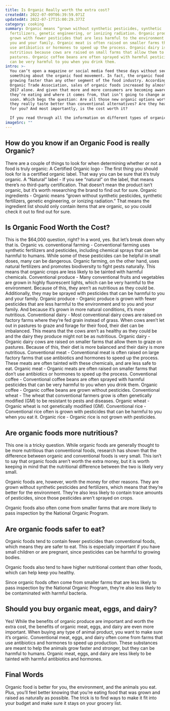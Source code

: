 ```yaml
---
title: Is Organic Really worth the extra cost?
createdAt: 2022-07-09T06:39:59.071Z
updatedAt: 2022-07-17T15:00:29.377Z
category: cooking
summary: Organic means “grown without synthetic pesticides, synthetic
  fertilizers, genetic engineering, or ionizing radiation. Organic produce is
  grown with fewer pesticides that are less harmful to the environment and to
  you and your family. Organic meat is often raised on smaller farms that don’t
  use antibiotics or hormones to speed up the process. Organic dairy is more
  nutritious because cows are raised on small farms that allow them to graze on
  pastures. Organic coffee beans are often sprayed with harmful pesticides that
  can be very harmful to you when you drink them.
intro: >-
  You can’t open a magazine or social media feed these days without seeing
  something about the organic food movement. In fact, the organic food market is
  growing faster than any other segment of the food industry. According to the
  Organic Trade Association, sales of organic foods increased by almost 10% in
  2017 alone. And given that more and more consumers are becoming aware of what
  they’re eating and where it comes from, that isn’t going to change anytime
  soon. Which begs the question: Are all those new organic options worth it? Do
  they really taste better than conventional alternatives? Are they healthier
  for you? And most importantly, is the cost worth it? 

  If you read through all the information on different types of organic foods and their benefits, you might be feeling a little overwhelmed right now. That’s totally normal! But don’t fret—we have you covered with everything you need to know about whether or not organic is worth its hefty price tag.
imageSrc: ""
---
```


## How do you know if an Organic Food is really Organic?

There are a couple of things to look for when determining whether or not a food is truly organic: A Certified Organic logo - The first thing you should look for is a certified organic label. That way you can be sure that it’s truly organic. A “Natural” label - If you see “natural” on the label, that means there’s no third-party certification. That doesn’t mean the product isn’t organic, but it’s worth researching the brand to find out for sure. Organic ingredients - Organic means “grown without synthetic pesticides, synthetic fertilizers, genetic engineering, or ionizing radiation.” That means the ingredient list should only contain items that are organic, so you could check it out to find out for sure.

## Is Organic Food Worth the Cost?

This is the $64,000 question, right? In a word, yes. But let’s break down why that is. Organic vs. conventional farming - Conventional farming uses synthetic fertilizers and pesticides, including chemical sprays that can be harmful to humans. While some of these pesticides can be helpful in small doses, many can be dangerous. Organic farming, on the other hand, uses natural fertilizers and promotes biodiversity to fight pests naturally. This means that organic crops are less likely to be tainted with harmful chemicals.
Conventional produce - Many conventional fruits and vegetables are grown in highly fluorescent lights, which can be very harmful to the environment. Because of this, they aren’t as nutritious as they could be. Additionally, they may be sprayed with pesticides that can be harmful to you and your family. Organic produce - Organic produce is grown with fewer pesticides that are less harmful to the environment and to you and your family. And because it’s grown in more natural conditions, it’s more nutritious.
Conventional dairy - Most conventional dairy cows are raised on factory farms where they’re fed grain instead of grass. When cows aren’t let out in pastures to graze and forage for their food, their diet can be imbalanced. This means that the cows aren’t as healthy as they could be and the dairy they produce might not be as nutritious. Organic dairy - Organic dairy cows are raised on smaller farms that allow them to graze on pastures. Because of this, their diet is more balanced and their dairy is more nutritious.
Conventional meat - Conventional meat is often raised on large factory farms that use antibiotics and hormones to speed up the process. These meats are often tainted with these chemicals, and are less safe to eat. Organic meat - Organic meats are often raised on smaller farms that don’t use antibiotics or hormones to speed up the process.
Conventional coffee - Conventional coffee beans are often sprayed with harmful pesticides that can be very harmful to you when you drink them. Organic coffee - Organic coffee beans are grown without pesticides.
Conventional wheat - The wheat that conventional farmers grow is often genetically modified (GM) to be resistant to pests and diseases. Organic wheat - Organic wheat is not genetically modified (GM).
Conventional rice - Conventional rice often is grown with pesticides that can be harmful to you when you eat it. Organic rice - Organic rice is not grown with pesticides.

## Are organic foods more nutritious?

This one is a tricky question. While organic foods are generally thought to be more nutritious than conventional foods, research has shown that the difference between organic and conventional foods is very small. This isn’t to say that organic foods aren’t worth the extra money, but it is worth keeping in mind that the nutritional difference between the two is likely very small.

Organic foods are, however, worth the money for other reasons. They are grown without synthetic pesticides and fertilizers, which means that they’re better for the environment. They’re also less likely to contain trace amounts of pesticides, since those pesticides aren’t sprayed on crops.

Organic foods also often come from smaller farms that are more likely to pass inspection by the National Organic Program.

## Are organic foods safer to eat?

Organic foods tend to contain fewer pesticides than conventional foods, which means they are safer to eat. This is especially important if you have small children or are pregnant, since pesticides can be harmful to growing bodies.

Organic foods also tend to have higher nutritional content than other foods, which can help keep you healthy.

Since organic foods often come from smaller farms that are less likely to pass inspection by the National Organic Program, they’re also less likely to be contaminated with harmful bacteria.

## Should you buy organic meat, eggs, and dairy?

Yes! While the benefits of organic produce are important and worth the extra cost, the benefits of organic meat, eggs, and dairy are even more important. When buying any type of animal product, you want to make sure it’s organic.
Conventional meat, eggs, and dairy often come from farms that use antibiotics and hormones to speed up production. These substances are meant to help the animals grow faster and stronger, but they can be harmful to humans. Organic meat, eggs, and dairy are less likely to be tainted with harmful antibiotics and hormones.

## Final Words

Organic food is better for you, the environment, and the animals you eat. Plus, you’ll feel better knowing that you’re eating food that was grown and raised as naturally as possible. The trick is to find ways to make it fit into your budget and make sure it stays on your grocery list.
